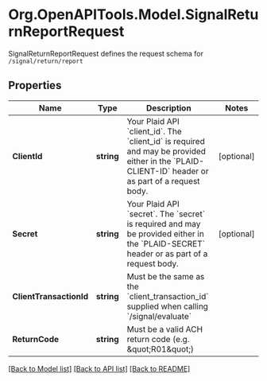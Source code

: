 # Org.OpenAPITools.Model.SignalReturnReportRequest
SignalReturnReportRequest defines the request schema for `/signal/return/report`

## Properties

Name | Type | Description | Notes
------------ | ------------- | ------------- | -------------
**ClientId** | **string** | Your Plaid API &#x60;client_id&#x60;. The &#x60;client_id&#x60; is required and may be provided either in the &#x60;PLAID-CLIENT-ID&#x60; header or as part of a request body. | [optional] 
**Secret** | **string** | Your Plaid API &#x60;secret&#x60;. The &#x60;secret&#x60; is required and may be provided either in the &#x60;PLAID-SECRET&#x60; header or as part of a request body. | [optional] 
**ClientTransactionId** | **string** | Must be the same as the &#x60;client_transaction_id&#x60; supplied when calling &#x60;/signal/evaluate&#x60; | 
**ReturnCode** | **string** | Must be a valid ACH return code (e.g. \&quot;R01\&quot;) | 

[[Back to Model list]](../README.md#documentation-for-models) [[Back to API list]](../README.md#documentation-for-api-endpoints) [[Back to README]](../README.md)

